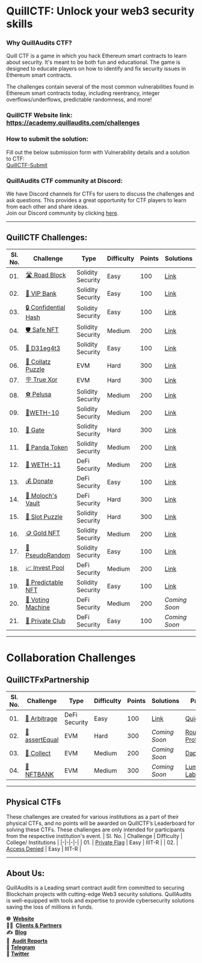 # QuillCTF: Unlock your web3 security skills

### Why **QuillAudits CTF?**

Quill CTF is a game in which you hack Ethereum smart contracts to learn about security. It's meant to be both fun and educational. The game is designed to educate players on how to identify and fix security issues in Ethereum smart contracts.

The challenges contain several of the most common vulnerabilities found in Ethereum smart contracts today, including reentrancy, integer overflows/underflows, predictable randomness, and more!

### QuillCTF Website link: https://academy.quillaudits.com/challenges

### How to submit the solution:
Fill out the below submission form with Vulnerability details and a solution to CTF:   
[QuillCTF-Submit](https://quillaudits.typeform.com/QuillCTF#task=submit-solution)

### QuillAudits CTF community at Discord:
We have Discord channels for CTFs for users to discuss the challenges and ask questions. This provides a great opportunity for CTF players to learn from each other and share ideas.   
Join our Discord community by clicking [here](https://discord.gg/b8y4Z8p7Qg).

---

## QuillCTF Challenges:

| Sl. No.  | Challenge  | Type              | Difficulty | Points  | Solutions |
|---------|------------|-------------------|------------|---------| ---------|
| 01.     | [🛣️ Road Block](https://academy.quillaudits.com/challenges/quillctf-challenges/road-closed) | Solidity Security | Easy     | 100      | [Link](https://daredevil.hashnode.dev/road-closed-walkthrough) |
| 02.     | [🏦 VIP Bank](https://academy.quillaudits.com/challenges/quillctf-challenges/vip-bank) | Solidity Security | Easy     | 100      | [Link](https://dev.to/erhant/quillctf-3-vip-bank-2km8) |
| 03.     | [🔒 Confidential Hash](https://academy.quillaudits.com/challenges/quillctf-challenges/ctf02) | Solidity Security | Easy     | 100      | [Link](https://dev.to/erhant/quillctf-2-confidential-hash-5h0b) |
| 04.     | [🛡️ Safe NFT](https://academy.quillaudits.com/quillctf-challenges/bulletproof-nft) | Solidity Security | Medium     | 200      | [Link](https://dev.to/erhant/quill-ctf-4-safe-nft-5699) |
| 05.     | [📲 D31eg4t3](https://academy.quillaudits.com/challenges/quillctf-challenges/d31eg4t3) | Solidity Security | Easy | 100 | [Link](https://dev.to/erhant/quillctf-5-d31eg4t3-37h3) |
| 06.     | [🧩 Collatz Puzzle](https://academy.quillaudits.com/challenges/quillctf-challenges/collatz-puzzle) | EVM | Hard | 300 | [Link](https://dev.to/erhant/quillctf-6-collatz-puzzle-3hoa) |
| 07.     | [🪧 True Xor](https://academy.quillaudits.com/challenges/quillctf-challenges/true-xor) | EVM | Hard | 300 | [Link](https://github.com/lmanini/QuillCTF-solutions/tree/main/TrueXOR) |
| 08.     | [⚽ Pelusa](https://academy.quillaudits.com/challenges/quillctf-challenges/pelusa) | Solidity Security | Medium | 200 | [Link](https://dev.to/erhant/quillctf-8-pelusa-1gf5) |
| 09.     | [🔶WETH-10](https://academy.quillaudits.com/challenges/quillctf-challenges/weth-10) | Solidity Security | Medium | 200 | [Link](https://dev.to/erhant/quillctf-9-weth10-4d72) |
| 10.     | [🚪 Gate](https://academy.quillaudits.com/challenges/quillctf-challenges/gate) | Solidity Security | Hard | 300 | [Link](https://github.com/lmanini/QuillCTF-solutions/tree/main/Gate) |
| 11.     | [🐼 Panda Token](https://academy.quillaudits.com/challenges/quillctf-challenges/panda-token) | Solidity Security | Medium | 200 | [Link](https://github.com/lmanini/QuillCTF-solutions/tree/main/PandaToken) |
| 12.     | [💠 WETH-11](https://academy.quillaudits.com/challenges/quillctf-challenges/weth-11) | DeFi Security | Medium | 200 | [Link](https://infosecwriteups.com/quillaudit-ctf-challenges-writeups-fd5d38f010a4) |
| 13.     | [💰 Donate](https://academy.quillaudits.com/challenges/quillctf-challenges/donate) | DeFi Security | Easy | 100 | [Link](https://infosecwriteups.com/quillaudit-ctf-challenges-writeups-fd5d38f010a4) |
| 14.     | [🛅 Moloch's Vault](https://academy.quillaudits.com/challenges/quillctf-challenges/molochs-vault) | DeFi Security | Hard | 300 | [Link](https://infosecwriteups.com/quillaudit-ctf-challenges-writeups-fd5d38f010a4)  |
| 15.     | [🧮 Slot Puzzle](https://academy.quillaudits.com/challenges/quillctf-challenges/slot-puzzle) | Solidity Security | Hard | 300 | [Link](https://github.com/Kaiziron/quill-ctf-writeup/blob/main/slot-puzzle.md)  |
| 16.     | [🪙 Gold NFT](https://academy.quillaudits.com/challenges/quillctf-challenges/gold-nft) | Solidity Security | Medium | 200 | [Link](https://github.com/Kaiziron/quill-ctf-writeup/blob/main/goldnft.md)  |
| 17.     | [🎲 PseudoRandom](https://academy.quillaudits.com/challenges/quillctf-challenges/pseudorandom) | Solidity Security | Easy | 100 | [Link](https://caglankaan.com/blog/pseudorandom) |
| 18.     | [📈 Invest Pool](https://academy.quillaudits.com/challenges/quillctf-challenges/invest-pool) | DeFi Security | Medium | 200 | [Link](https://github.com/J4X-98/Writeups/blob/main/Websites/QuillCTF/InvestPool/writeup.md) |
| 19.     | [🙈 Predictable NFT](https://academy.quillaudits.com/challenges/quillctf-challenges/predictable-nft) | Solidity Security | Easy | 100 | [Link](https://aviksaikatka-blog-posts.netlify.app/quillctf/predictable-nft/) |
| 20.     | [📇 Voting Machine](https://academy.quillaudits.com/challenges/quillctf-challenges/voting-machine) | DeFi Security | Medium | 200 | *Coming Soon* |
| 21.     | [🕺 Private Club](https://academy.quillaudits.com/challenges/quillctf-challenges/private-club) | DeFi Security | Easy | 100 | *Coming Soon* |

---

# Collaboration Challenges
## QuillCTFxPartnership
| Sl. No.  | Challenge  | Type              | Difficulty | Points |  Solutions | Partner |
|---------|------------|-------------------|------------|---------| ---------|-----------|
| 01.     | [💸 Arbitrage](https://academy.quillaudits.com/challenges/arbitrage) | DeFi Security | Easy     | 100      | [Link](https://github.com/J4X-98/Writeups/blob/main/Websites/QuillCTF/Arbitrage/writeup.md) | [QuickSwap](https://quickswap.exchange/) |
| 02.     | [🔰 assertEqual](https://academy.quillaudits.com/challenges/assertequal) | EVM | Hard     | 300      | *Coming Soon* | [Router Protocol](https://www.routerprotocol.com/) |
| 03.     | [👥 Collect](https://academy.quillaudits.com/challenges/collect) | EVM | Medium     | 200      | *Coming Soon* | [Dapps.co](https://dapps.co/) |
| 04.     | [👥 NFTBANK](https://academy.quillaudits.com/challenges/nftbank) | EVM | Medium     | 300      | *Coming Soon* | [Lumos Labs](https://www.lumoslabs.co/) |

---

## Physical CTFs
These challenges are created for various institutions as a part of their physical CTFs, and no points will be awarded on QuillCTF’s Leaderboard for solving these CTFs. These challenges are only intended for participants from the respective institution's event.
| Sl. No.  | Challenge  |  Difficulty | College/ Institutions | 
|-|-|-|-|
| 01. | [Private Flag](https://academy.quillaudits.com/challenges/private-flag) | Easy | IIIT-R | 
| 02. | [Access Denied](https://academy.quillaudits.com/challenges/access-denied) | Easy | IIIT-R | 

---

## About Us:
QuillAudits is a Leading smart contract audit firm committed to securing Blockchain projects with cutting-edge Web3 security solutions. QuillAudits is well-equipped with tools and expertise to provide cybersecurity solutions saving the loss of millions in funds.

**🌐  [Website](https://quillaudits.com)**   
**👨‍💻  [Clients & Partners](https://www.quillaudits.com/partners)**    
**✍️  [Blog](https://blog.quillaudits.com/)**   
**📑  [Audit Reports](https://www.quillaudits.com/leaderboard)**   
**📩 [Telegram](https://t.me/quillaudits_official)**     
**📨 [Twitter](https://twitter.com/QuillAudits)**     
